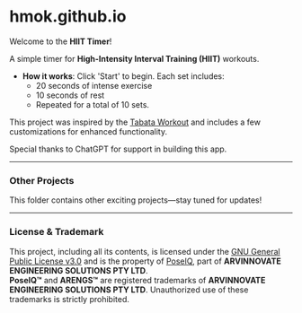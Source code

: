 # hmok.github.io

Welcome to the **HIIT Timer**!

A simple timer for **High-Intensity Interval Training (HIIT)** workouts.

- **How it works**: Click 'Start' to begin. Each set includes:
  - 20 seconds of intense exercise
  - 10 seconds of rest
  - Repeated for a total of 10 sets.

This project was inspired by the [Tabata Workout](https://scholar.google.com.au/scholar?q=Tabata+Workout&hl=en&as_sdt=0,5) and includes a few customizations for enhanced functionality.

Special thanks to ChatGPT for support in building this app.

---

### Other Projects
This folder contains other exciting projects—stay tuned for updates!

---

### License & Trademark
This project, including all its contents, is licensed under the [GNU General Public License v3.0](LICENSE) and is the property of [PoseIQ](https://poseiq.com/), part of **ARVINNOVATE ENGINEERING SOLUTIONS PTY LTD**.  
**PoseIQ™** and **ARENGS™** are registered trademarks of **ARVINNOVATE ENGINEERING SOLUTIONS PTY LTD**. Unauthorized use of these trademarks is strictly prohibited.
